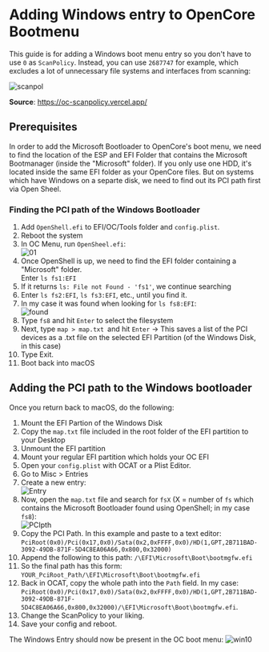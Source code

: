 # Adding Windows entry to OpenCore Bootmenu
This guide is for adding a Windows boot menu entry so you don't have to use `0` as `ScanPolicy`. Instead, you can use `2687747` for example, which excludes a lot of unnecessary file systems and interfaces from scanning:

![scanpol](https://user-images.githubusercontent.com/76865553/148823944-b4573389-520f-4816-a639-dc8a9a4ce962.png)

**Source**: https://oc-scanpolicy.vercel.app/

## Prerequisites
In order to add the Microsoft Bootloader to OpenCore's boot menu, we need to find the location of the ESP and EFI Folder that contains the Microsoft Bootmanager (inside the "Microsoft" folder). If you only use one HDD, it's located inside the same EFI folder as your OpenCore files. But on systems which have Windows on a separte disk, we need to find out its PCI path first via Open Sheel. 

### Finding the PCI path of the Windows Bootloader
1. Add `OpenShell.efi` to EFI/OC/Tools folder and `config.plist`.
2. Reboot the system
3. In OC Menu, run `OpenSheel.efi`: </br>![01](https://user-images.githubusercontent.com/76865553/148824001-ba1d1cc2-3f10-4fdb-b9eb-53240c1abec5.png)
4. Once OpenShell is up, we need to find the EFI folder containing a "Microsoft" folder. </br>Enter `ls fs1:EFI`
5. If it returns `ls: File not Found - 'fs1'`, we continue searching
6. Enter `ls fs2:EFI`, `ls fs3:EFI`, etc., until you find it.
7. In my case it was found when looking for `ls fs8:EFI`:</br>![found](https://user-images.githubusercontent.com/76865553/148824053-5987d044-1081-46f9-bc46-77efaf55bd00.png)
8. Type `fs8` and hit `Enter` to select the filesystem
9. Next, type `map > map.txt `and hit `Enter` &rarr; This saves a list of the PCI devices as a .txt file on the selected EFI Partition (of the Windows Disk, in this case)
10. Type Exit.
11. Boot back into macOS

## Adding the PCI path to the Windows bootloader
Once you return back to macOS, do the following:

1. Mount the EFI Partion of the Windows Disk
2. Copy the `map.txt` file included in the root folder of the EFI partition to your Desktop
3. Unmount the EFI partition
4. Mount your regular EFI partition which holds your OC EFI
5. Open your `config.plist` with OCAT or a Plist Editor.
6. Go to Misc > Entries
7. Create a new entry:</br>![Entry](https://user-images.githubusercontent.com/76865553/148824089-a50c2167-3396-4e25-85f7-e2d49389bab2.png)
8. Now, open the `map.txt` file and search for `fsX` (X = number of `fs` which contains the Microsoft Bootloader found using OpenShell; in my case `fs8`):</br>![PCIpth](https://user-images.githubusercontent.com/76865553/148824135-43e63b09-905f-46df-8e85-6fa8707580ce.png)
9. Copy the PCI Path. In this example and paste to a text editor: `PciRoot(0x0)/Pci(0x17,0x0)/Sata(0x2,0xFFFF,0x0)/HD(1,GPT,2B711BAD-3092-49DB-871F-5D4C8EA06A66,0x800,0x32000)`
10. Append the following to this path: `/\EFI\Microsoft\Boot\bootmgfw.efi`
11. So the final path has this form: `YOUR_PciRoot_Path/\EFI\Microsoft\Boot\bootmgfw.efi`
12. Back in OCAT, copy the whole path into the `Path` field. In my case: `PciRoot(0x0)/Pci(0x17,0x0)/Sata(0x2,0xFFFF,0x0)/HD(1,GPT,2B711BAD-3092-49DB-871F-5D4C8EA06A66,0x800,0x32000)/\EFI\Microsoft\Boot\bootmgfw.efi`.
13. Change the ScanPolicy to your liking.
14. Save your config and reboot.

The Windows Entry should now be present in the OC boot menu:
![win10](https://user-images.githubusercontent.com/76865553/148824219-1388998c-17e7-43cc-9749-146a26a48769.png)
